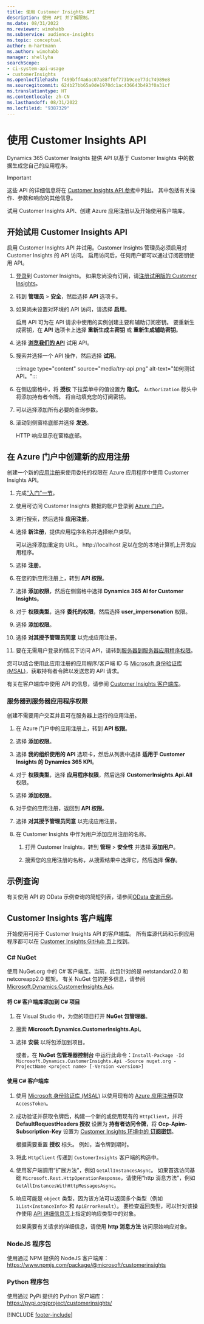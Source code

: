 ```yaml
---
title: 使用 Customer Insights API
description: 使用 API 并了解限制。
ms.date: 08/31/2022
ms.reviewer: wimohabb
ms.subservice: audience-insights
ms.topic: conceptual
author: m-hartmann
ms.author: wimohabb
manager: shellyha
searchScope:
- ci-system-api-usage
- customerInsights
ms.openlocfilehash: f499bff4a6ac07a88ff0f773b9cee77dc74989e8
ms.sourcegitcommit: 624b27bb65a0de1970dc1ac436643b493f0a31cf
ms.translationtype: HT
ms.contentlocale: zh-CN
ms.lasthandoff: 08/31/2022
ms.locfileid: "9387329"
---
```

# <a name="work-with-customer-insights-apis"></a>使用 Customer Insights API

Dynamics 365 Customer Insights 提供 API 以基于 Customer Insights 中的数据生成您自己的应用程序。

> [!IMPORTANT]
> 这些 API 的详细信息将在 [Customer Insights API 参考](https://developer.ci.ai.dynamics.com/api-details#api=CustomerInsights)中列出。 其中包括有关操作、参数和响应的其他信息。

试用 Customer Insights API、创建 Azure 应用注册以及开始使用客户端库。

## <a name="get-started-trying-the-customer-insights-apis"></a>开始试用 Customer Insights API

启用 Customer Insights API 并试用。Customer Insights 管理员必须启用对 Customer Insights 的 API 访问。 启用访问后，任何用户都可以通过订阅密钥使用 API。

1. [登录](https://home.ci.ai.dynamics.com)到 Customer Insights。 如果您尚没有订阅，请[注册试用版的 Customer Insights](https://aka.ms/tryci)。

1. 转到 **管理员** > **安全**，然后选择 **API** 选项卡。

1. 如果尚未设置对环境的 API 访问，请选择 **启用**。

   启用 API 可为在 API 请求中使用的实例创建主要和辅助订阅密钥。 要重新生成密钥，在 **API** 选项卡上选择 **重新生成主密钥** 或 **重新生成辅助密钥**。

1. 选择 [**浏览我们的 API**](https://developer.ci.ai.dynamics.com/api-details#api=CustomerInsights&operation=Get-all-instances) 试用 API。

1. 搜索并选择一个 API 操作，然后选择 **试用**。

   :::image type="content" source="media/try-api.png" alt-text="如何测试 API。":::

1. 在侧边窗格中，将 **授权** 下拉菜单中的值设置为 **隐式**。 `Authorization` 标头中将添加持有者令牌。 将自动填充您的订阅密钥。
  
1. 可以选择添加所有必要的查询参数。

1. 滚动到侧窗格底部并选择 **发送**。

   HTTP 响应显示在窗格底部。

## <a name="create-a-new-app-registration-in-the-azure-portal"></a>在 Azure 门户中创建新的应用注册

创建一个新的[应用注册](/graph/auth-register-app-v2)来使用委托的权限在 Azure 应用程序中使用 Customer Insights API。

1. 完成[“入门”一节](#get-started-trying-the-customer-insights-apis)。

1. 使用可访问 Customer Insights 数据的帐户登录到 [Azure 门户](https://portal.azure.com)。

1. 进行搜索，然后选择 **应用注册**。

1. 选择 **新注册**，提供应用程序名称并选择帐户类型。

   可以选择添加重定向 URL。 http://localhost 足以在您的本地计算机上开发应用程序。

1. 选择 **注册**。

1. 在您的新应用注册上，转到 **API 权限**。

1. 选择 **添加权限**，然后在侧窗格中选择 **Dynamics 365 AI for Customer Insights**。

1. 对于 **权限类型**，选择 **委托的权限**，然后选择 **user_impersonation** 权限。

1. 选择 **添加权限**。

1. 选择 **对其授予管理员同意** 以完成应用注册。

1. 要在无需用户登录的情况下访问 API，请转到[服务器到服务器应用程序权限](#server-to-server-application-permissions)。

您可以结合使用此应用注册的应用程序/客户端 ID 与 [Microsoft 身份验证库 (MSAL)](/azure/active-directory/develop/msal-overview)，获取持有者令牌以发送您的 API 请求。

<!-- :::image type="content" source="media/grant-admin-consent.gif" alt-text="How to grant admin consent."::: -->

有关在客户端库中使用 API 的信息，请参阅 [Customer Insights 客户端库](#customer-insights-client-libraries)。

### <a name="server-to-server-application-permissions"></a>服务器到服务器应用程序权限

创建不需要用户交互并且可在服务器上运行的应用注册。

1. 在 Azure 门户中的应用注册上，转到 **API 权限**。

1. 选择 **添加权限**。

1. 选择 **我的组织使用的 API** 选项卡，然后从列表中选择 **适用于 Customer Insights 的 Dynamics 365 KPI**。

1. 对于 **权限类型**，选择 **应用程序权限**，然后选择 **CustomerInsights.Api.All** 权限。

1. 选择 **添加权限**。

1. 对于您的应用注册，返回到 **API 权限**。

1. 选择 **对其授予管理员同意** 以完成应用注册。

   <!--  :::image type="content" source="media/grant-admin-consent.gif" alt-text="How to grant admin consent."::: -->

1. 在 Customer Insights 中作为用户添加应用注册的名称。

   1. 打开 Customer Insights，转到 **管理** > **安全性** 并选择 **添加用户**。

   1. 搜索您的应用注册的名称，从搜索结果中选择它，然后选择 **保存**。

## <a name="sample-queries"></a>示例查询

有关使用 API 的 OData 示例查询的简短列表，请参阅[OData 查询示例](odata-examples.md)。

## <a name="customer-insights-client-libraries"></a>Customer Insights 客户端库

开始使用可用于 Customer Insights API 的客户端库。 所有库源代码和示例应用程序都可以在 [Customer Insights GitHub 页](https://github.com/microsoft/Dynamics365-CustomerInsights-Client-Libraries)上找到。

### <a name="c-nuget"></a>C# NuGet

使用 NuGet.org 中的 C# 客户端库。当前，此包针对的是 netstandard2.0 和 netcoreapp2.0 框架。 有关 NuGet 包的更多信息，请参阅 [Microsoft.Dynamics.CustomerInsights.Api](https://www.nuget.org/packages/Microsoft.Dynamics.CustomerInsights.Api/)。

#### <a name="add-the-c-client-library-to-a-c-project"></a>将 C# 客户端库添加到 C# 项目

1. 在 Visual Studio 中，为您的项目打开 **NuGet 包管理器**。

1. 搜索 **Microsoft.Dynamics.CustomerInsights.Api**。

1. 选择 **安装** 以将包添加到项目。

   或者，在 **NuGet 包管理器控制台** 中运行此命令：`Install-Package -Id Microsoft.Dynamics.CustomerInsights.Api -Source nuget.org -ProjectName <project name> [-Version <version>]`

   <!--  :::image type="content" source="media/visual-studio-nuget-package.gif" alt-text="Add NuGet package to Visual Studio project."::: -->

#### <a name="use-the-c-client-library"></a>使用 C# 客户端库

1. 使用 [Microsoft 身份验证库 (MSAL)](/azure/active-directory/develop/msal-overview) 以使用现有的 [Azure 应用注册](#create-a-new-app-registration-in-the-azure-portal)获取 `AccessToken`。

1. 成功验证并获取令牌后，构建一个新的或使用现有的 `HttpClient`，并将 **DefaultRequestHeaders 授权** 设置为 **持有者访问令牌**，将 **Ocp-Apim-Subscription-Key** 设置为 [Customer Insights 环境中的 **订阅密钥**](#get-started-trying-the-customer-insights-apis)。   

   根据需要重置 **授权** 标头。 例如，当令牌到期时。

1. 将此 `HttpClient` 传递到 `CustomerInsights` 客户端的构造中。

   <!--   :::image type="content" source="media/httpclient-sample.png" alt-text="Sample of httpclient."::: -->

1. 使用客户端调用“扩展方法”，例如 `GetAllInstancesAsync`。 如果首选访问基础 `Microsoft.Rest.HttpOperationResponse`，请使用“http 消息方法”，例如 `GetAllInstancesWithHttpMessagesAsync`。

1. 响应可能是 `object` 类型，因为该方法可以返回多个类型（例如 `IList<InstanceInfo>` 和 `ApiErrorResult`）。 要检查返回类型，可以针对该操作使用 [API 详细信息页](https://developer.ci.ai.dynamics.com/api-details#api=CustomerInsights)上指定的响应类型中的对象。

   如果需要有关请求的详细信息，请使用 **http 消息方法** 访问原始响应对象。

### <a name="nodejs-package"></a>NodeJS 程序包

使用通过 NPM 提供的 NodeJS 客户端库：https://www.npmjs.com/package/@microsoft/customerinsights

### <a name="python-package"></a>Python 程序包

使用通过 PyPi 提供的 Python 客户端库：https://pypi.org/project/customerinsights/

[!INCLUDE [footer-include](includes/footer-banner.md)]
